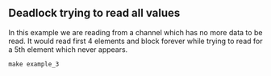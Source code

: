 ## Deadlock trying to read all values

In this example we are reading from a channel which has no more data to be read. It would read first 4 elements and block forever while trying to read for a 5th element which never appears.

```
make example_3
```
